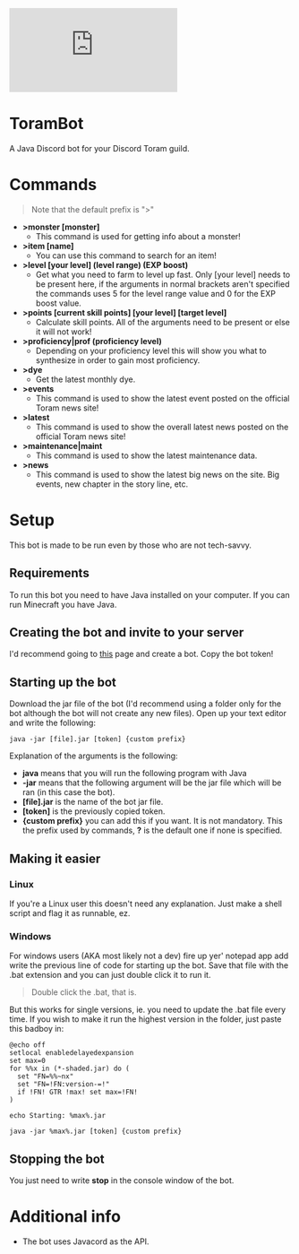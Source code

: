![](https://toramonline.com/index.php?media/toram-online-logo.50/full&d=1463410056)

# ToramBot
A Java Discord bot for your Discord Toram guild.

# Commands
>Note that the default prefix is ">"
   
- **\>monster [monster]**
  * This command is used for getting info about a monster!
- **\>item [name]**
  * You can use this command to search for an item!
- **\>level [your level] (level range) (EXP boost)**
  * Get what you need to farm to level up fast. Only [your level] needs
    to be present here, if the arguments in normal brackets aren't
    specified the commands uses 5 for the level range value and 0 for
    the EXP boost value.
- **\>points [current skill points] [your level] [target level]**
  * Calculate skill points. All of the arguments need to be present
    or else it will not work!
- **\>proficiency|prof (proficiency level)**
  * Depending on your proficiency level this will show you what to
    synthesize in order to gain most proficiency.
- **\>dye**
  * Get the latest monthly dye.
- **\>events**
  * This command is used to show the latest event posted on the official
    Toram news site!
- **\>latest**
  * This command is used to show the overall latest news posted on the
    official Toram news site!
- **\>maintenance|maint**
  * This command is used to show the latest maintenance data.
- **\>news**
  * This command is used to show the latest big news on the site.
    Big events, new chapter in the story line, etc.

# Setup
This bot is made to be run even by those who are not tech-savvy.

## Requirements
To run this bot you need to have Java installed on your computer. 
If you can run Minecraft you have Java.

## Creating the bot and invite to your server
I'd recommend going to [this](https://github.com/reactiflux/discord-irc/wiki/Creating-a-discord-bot-&-getting-a-token)
 page and create a bot. Copy the bot token!
 
## Starting up the bot
Download the jar file of the bot (I'd recommend using a folder only
for the bot although the bot will not create any new files). Open up
your text editor and write the following:
 
    java -jar [file].jar [token] {custom prefix}
 
 Explanation of the arguments is the following:
    
- **java** means that you will run the following program with Java
- **-jar** means that the following argument will be the jar file which
will be ran (in this case the bot).  
- **[file].jar** is the name of the bot jar file.
- **[token]** is the previously copied token.
- **{custom prefix}** you can add this if you want. It is not mandatory.
 This the prefix used by commands, **?** is the default one if none is 
 specified. 
## Making it easier
### Linux
If you're a Linux user this doesn't need any explanation. Just make a 
shell script and flag it as runnable, ez.

### Windows
For windows users (AKA most likely not a dev) fire up yer' notepad app 
add write the previous line of code for starting up the bot. Save that file
with the .bat extension and you can just double click it to run it. 
>Double click the .bat, that is.

But this works for single versions, ie. you need to update the .bat
file every time. If you wish to make it run the highest version in the 
folder, just paste this badboy in:

    @echo off
    setlocal enabledelayedexpansion
    set max=0
    for %%x in (*-shaded.jar) do (
      set "FN=%%~nx"
      set "FN=!FN:version-=!"
      if !FN! GTR !max! set max=!FN!
    )
    
    echo Starting: %max%.jar
    
    java -jar %max%.jar [token] {custom prefix}

## Stopping the bot
You just need to write **stop** in the console window of the bot.

# Additional info
- The bot uses Javacord as the API. 